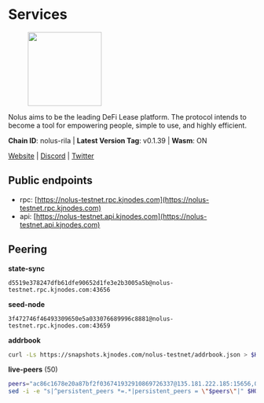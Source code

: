 # Services

<figure><img src="https://raw.githubusercontent.com/kj89/testnet_manuals/main/pingpub/logos/nolus.png" width="150" alt=""><figcaption></figcaption></figure>

Nolus aims to be the leading DeFi Lease platform. The protocol  intends to become a tool for empowering people, simple to use, and highly efficient.

**Chain ID**: nolus-rila | **Latest Version Tag**: v0.1.39 | **Wasm**: ON

[Website](https://www.nolus.io) | [Discord](https://discord.gg/nolus-protocol) | [Twitter](https://twitter.com/NolusProtocol)


## Public endpoints

* rpc: [https://nolus-testnet.rpc.kjnodes.com](https://nolus-testnet.rpc.kjnodes.com)
* api: [https://nolus-testnet.api.kjnodes.com](https://nolus-testnet.api.kjnodes.com)

## Peering

**state-sync**

```text
d5519e378247dfb61dfe90652d1fe3e2b3005a5b@nolus-testnet.rpc.kjnodes.com:43656
```

**seed-node**

```text
3f472746f46493309650e5a033076689996c8881@nolus-testnet.rpc.kjnodes.com:43659
```

**addrbook**
```bash
curl -Ls https://snapshots.kjnodes.com/nolus-testnet/addrbook.json > $HOME/.nolus/config/addrbook.json
```

**live-peers** (50)
```bash
peers="ac86c1678e20a87bf2f036741932910869726337@135.181.222.185:15656,038eef443b6bab9c28f9109599cd8733b3eb8dff@65.21.185.92:26656,d5519e378247dfb61dfe90652d1fe3e2b3005a5b@65.109.68.190:43656,7a1fc4d1cc0ffec7db6a2a15496136e62561b162@161.97.146.108:26656,7f4a1876560d807bb049b2e0d0aa4c60cc83aa0a@63.32.88.49:26656,5c2a752c9b1952dbed075c56c600c3a79b58c395@195.3.220.135:27016,67be97f5ef69a4f149fbef7970ba888e5b2c2cff@65.108.231.124:16656,98907b8c92c003aa2d003bb5d47e5ae6e34b0732@77.51.200.79:46656,3cadae7324e9bf129b76bc489cd080535d03f3d2@176.9.22.117:55656,da14aa6505a25e9112803058e71742d2fd0880ef@95.165.0.86:36656,2c48f832db11915efd85c8de84f1d779eec565f0@185.245.182.58:43656,8c5de077ed97fea13f822e0afa9d5720b1ff7e1d@178.63.8.245:26656,2d500ae8bddfa548ee0fb0ed969709d78a4015af@144.168.47.230:26656,681ecb99467dd00a586d9499a1002f2829f1a02d@65.109.85.208:29656,8cf5b590bb5791ffeab8a16b5ca5875651ea2a43@78.24.219.64:26656,9e49e171d7e7791704ff514e3456ef38a6913ff3@207.180.223.195:36656,8b8bb15cc131fbe09a8070351195022911fe6e8e@89.117.62.159:26656,66a81705eb9a8ec9c12726acbd82366ed0143724@79.137.248.243:26656,82e4bcb4bd992659f8aeed30bfb72fba9191c907@95.216.7.169:36656,7f8b4221fca509b6a5b58ed0736f3cd7bd57e8c4@149.102.140.248:60656,89aaf76a23b16bd57a1982e7b304fd998a49942a@65.109.85.226:9000,1bf4f60cdf17be26b4b22266e589097e7a6c3a6b@38.242.198.110:37656,8b0b427b4567a7a66f05fab1146ee97b52ad7958@93.189.30.119:26656,19022cad75ccd8a3fb7f84d4adc37a48fdd201e2@77.91.123.62:37656,ded71439b5a7e377ee272ea7bc3ba132374aa6df@167.86.96.173:27656,6ec21e560d30056e83689279c3d9fb33490b9224@94.250.201.248:26656,a95975f3a58e20ba1c518f3cbb1c23ef7569e4d4@14.241.82.87:26656,a594c2f469e6af6b56ffd2e02369970f28f9d47a@188.119.113.245:37656,48da4b505f12631113f1e2c6fd9d079e3a0231a4@104.248.145.97:26656,7f5ce546e0ffec994995198e0a1b87caff61ae6d@178.18.253.102:26656,f09a8ba06a00d1edc517995040313732f94c2b56@95.214.55.155:18656,b6c8dc38a5dba19a3f10d23b3572065db9265fa3@65.109.85.225:9000,51abbd224cbeaeb6d1a962d07894b356d174e948@38.242.248.112:26656,5c6be03806e01f48b0cd6115f458b9a0d542a3fd@103.166.184.52:26656,da968c446030502e9c229741eb2c826052bcf9ec@185.238.2.64:37656,29815a33ec3ac811901545fd632d16deb89dc641@194.163.172.188:37656,0a507a8e774c22e32c91641ce732f29d79dd45a3@146.190.98.207:26656,14f604e40b6725e2099c660c2f20f2327c7591d8@180.247.207.123:13656,5ba00aa265b8e15bf371de475accab8f36c5b38a@161.97.128.214:26656,97fffd429873e58e3050d9f52a76a4aebb9879b7@185.242.86.153:26656,7320170b61b36543994e97671543838d9c077159@77.247.178.136:26656,d06eccc10c08784a56836ddd1278614f2a50f82f@164.68.127.58:36656,fcb82df30d2056c3af024fb389e173d683fe8229@65.108.105.48:19756,5bf83be8dfe52fe2c204300f1e9b1449487ce5af@88.99.164.158:1176,55acbb36f6e18ce9d5034c1e0f615bf13ee1ae27@195.2.80.63:43656,f18dc078813073ffad0d1926ab81330093246943@154.53.62.245:26656,95bb227c87a12ec3d0b79a8258b2ab6cc4da9483@38.242.156.44:26656,900f63db7819a866345a0a48f24d3dfe936aae98@193.38.55.143:26656,621c459c333de1a03250bb846647fc858b9c8638@38.242.142.83:26656,85c5ef9ff695574abdf1ab38fb1196bc6482aec5@89.252.21.37:26656"
sed -i -e "s|^persistent_peers *=.*|persistent_peers = \"$peers\"|" $HOME/.nolus/config/config.toml
```
